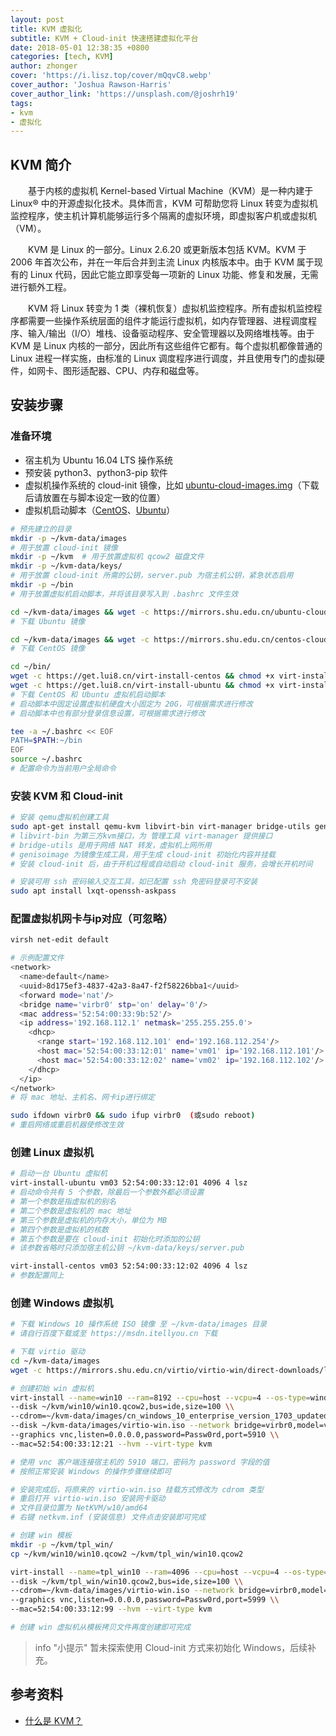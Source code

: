 ```yaml
---
layout: post
title: KVM 虚拟化
subtitle: KVM + Cloud-init 快速搭建虚拟化平台
date: 2018-05-01 12:38:35 +0800
categories: [tech, KVM]
author: zhonger
cover: 'https://i.lisz.top/cover/mQqvC8.webp'
cover_author: 'Joshua Rawson-Harris'
cover_author_link: 'https://unsplash.com/@joshrh19'
tags: 
- kvm
- 虚拟化
---
```


## KVM 简介

&emsp;&emsp;基于内核的虚拟机 Kernel-based Virtual Machine（KVM）是一种内建于 Linux® 中的开源虚拟化技术。具体而言，KVM 可帮助您将 Linux 转变为虚拟机监控程序，使主机计算机能够运行多个隔离的虚拟环境，即虚拟客户机或虚拟机（VM）。

&emsp;&emsp;KVM 是 Linux 的一部分。Linux 2.6.20 或更新版本包括 KVM。KVM 于 2006 年首次公布，并在一年后合并到主流 Linux 内核版本中。由于 KVM 属于现有的 Linux 代码，因此它能立即享受每一项新的 Linux 功能、修复和发展，无需进行额外工程。

&emsp;&emsp;KVM 将 Linux 转变为 1 类（裸机恢复）虚拟机监控程序。所有虚拟机监控程序都需要一些操作系统层面的组件才能运行虚拟机，如内存管理器、进程调度程序、输入/输出（I/O）堆栈、设备驱动程序、安全管理器以及网络堆栈等。由于 KVM 是 Linux 内核的一部分，因此所有这些组件它都有。每个虚拟机都像普通的 Linux 进程一样实施，由标准的 Linux 调度程序进行调度，并且使用专门的虚拟硬件，如网卡、图形适配器、CPU、内存和磁盘等。

## 安装步骤

### 准备环境

- 宿主机为 Ubuntu 16.04 LTS 操作系统
- 预安装 python3、python3-pip 软件
- 虚拟机操作系统的 cloud-init 镜像，比如 [ubuntu-cloud-images.img](https://mirrors.tuna.tsinghua.edu.cn/ubuntu-cloud-images/bionic/current/bionic-server-cloudimg-amd64.img)（下载后请放置在与脚本设定一致的位置）
- 虚拟机启动脚本（[CentOS](https://get.lui8.cn/virt-install-centos)、[Ubuntu](https://get.lui8.cn/virt-install-ubuntu)）

```bash
# 预先建立的目录
mkdir -p ~/kvm-data/images  
# 用于放置 cloud-init 镜像
mkdir -p ~/kvm  # 用于放置虚拟机 qcow2 磁盘文件
mkdir -p ~/kvm-data/keys/ 
# 用于放置 cloud-init 所需的公钥，server.pub 为宿主机公钥，紧急状态启用
mkdir -p ~/bin  
# 用于放置虚拟机启动脚本，并将该目录写入到 .bashrc 文件生效

cd ~/kvm-data/images && wget -c https://mirrors.shu.edu.cn/ubuntu-cloud-images/xenial/current/xenial-server-cloudimg-amd64-disk1.img
# 下载 Ubuntu 镜像

cd ~/kvm-data/images && wget -c https://mirrors.shu.edu.cn/centos-cloud/centos/7/images/CentOS-7-x86_64-GenericCloud.qcow2
# 下载 CentOS 镜像

cd ~/bin/ 
wget -c https://get.lui8.cn/virt-install-centos && chmod +x virt-install-centos
wget -c https://get.lui8.cn/virt-install-ubuntu && chmod +x virt-install-ubuntu
# 下载 CentOS 和 Ubuntu 虚拟机启动脚本
# 启动脚本中固定设置虚拟机硬盘大小固定为 20G，可根据需求进行修改
# 启动脚本中也有部分登录信息设置，可根据需求进行修改

tee -a ~/.bashrc << EOF
PATH=$PATH:~/bin
EOF
source ~/.bashrc
# 配置命令为当前用户全局命令
```

### 安装 KVM 和 Cloud-init

```bash
# 安装 qemu虚拟机创建工具
sudo apt-get install qemu-kvm libvirt-bin virt-manager bridge-utils genisoimage cloud-init
# libvirt-bin 为第三方kvm接口，为 管理工具 virt-manager 提供接口
# bridge-utils 是用于网络 NAT 转发，虚拟机上网所用
# genisoimage 为镜像生成工具，用于生成 cloud-init 初始化内容并挂载
# 安装 cloud-init 后，由于开机过程或自动启动 cloud-init 服务，会增长开机时间

# 安装可用 ssh 密码输入交互工具，如已配置 ssh 免密码登录可不安装
sudo apt install lxqt-openssh-askpass
```

### 配置虚拟机网卡与ip对应（可忽略）

```bash
virsh net-edit default

# 示例配置文件
<network>
  <name>default</name>
  <uuid>8d175ef3-4837-42a3-8a47-f2f58226bba1</uuid>
  <forward mode='nat'/>
  <bridge name='virbr0' stp='on' delay='0'/>
  <mac address='52:54:00:33:9b:52'/>
  <ip address='192.168.112.1' netmask='255.255.255.0'>
    <dhcp>
      <range start='192.168.112.101' end='192.168.112.254'/>
      <host mac='52:54:00:33:12:01' name='vm01' ip='192.168.112.101'/>
      <host mac='52:54:00:33:12:02' name='vm02' ip='192.168.112.102'/>
    </dhcp>
  </ip>
</network>
# 将 mac 地址、主机名、网卡ip进行绑定

sudo ifdown virbr0 && sudo ifup virbr0  (或sudo reboot)
# 重启网络或重启机器使修改生效
```

### 创建 Linux 虚拟机

```bash
# 启动一台 Ubuntu 虚拟机
virt-install-ubuntu vm03 52:54:00:33:12:01 4096 4 lsz
# 启动命令共有 5 个参数，除最后一个参数外都必须设置
# 第一个参数是指虚拟机的别名
# 第二个参数是虚拟机的 mac 地址
# 第三个参数是虚拟机的内存大小，单位为 MB
# 第四个参数是虚拟机的核数
# 第五个参数是要在 cloud-init 初始化时添加的公钥
# 该参数省略时只添加宿主机公钥 ~/kvm-data/keys/server.pub

virt-install-centos vm03 52:54:00:33:12:02 4096 4 lsz
# 参数配置同上
```

### 创建 Windows 虚拟机

```bash
# 下载 Windows 10 操作系统 ISO 镜像 至 ~/kvm-data/images 目录
# 请自行百度下载或至 https://msdn.itellyou.cn 下载

# 下载 virtio 驱动
cd ~/kvm-data/images
wget -c https://mirrors.shu.edu.cn/virtio/virtio-win/direct-downloads/latest-virtio/virtio-win.iso

# 创建初始 win 虚拟机
virt-install --name=win10 --ram=8192 --cpu=host --vcpu=4 --os-type=windows \\
--disk ~/kvm/win10/win10.qcow2,bus=ide,size=100 \\
--cdrom=~/kvm-data/images/cn_windows_10_enterprise_version_1703_updated_march_2017_x64_dvd_10194191.iso \\
--disk ~/kvm-data/images/virtio-win.iso --network bridge=virbr0,model=virtio \\
--graphics vnc,listen=0.0.0.0,password=Passw0rd,port=5910 \\
--mac=52:54:00:33:12:21 --hvm --virt-type kvm

# 使用 vnc 客户端连接宿主机的 5910 端口，密码为 password 字段的值
# 按照正常安装 Windows 的操作步骤继续即可

# 安装完成后，将原来的 virtio-win.iso 挂载方式修改为 cdrom 类型
# 重启打开 virtio-win.iso 安装网卡驱动
# 文件目录位置为 NetKVM/w10/amd64
# 右键 netkvm.inf (安装信息) 文件点击安装即可完成

# 创建 win 模板
mkdir -p ~/kvm/tpl_win/
cp ~/kvm/win10/win10.qcow2 ~/kvm/tpl_win/win10.qcow2

virt-install --name=tpl_win10 --ram=4096 --cpu=host --vcpu=4 --os-type=windows \\
--disk ~/kvm/tpl_win/win10.qcow2,bus=ide,size=100 \\
--cdrom=~/kvm-data/images/virtio-win.iso --network bridge=virbr0,model=virtio \\
--graphics vnc,listen=0.0.0.0,password=Passw0rd,port=5999 \\
--mac=52:54:00:33:12:99 --hvm --virt-type kvm

# 创建 win 虚拟机从模板拷贝文件再度创建即可完成
```

> info "小提示"
> 暂未探索使用 Cloud-init 方式来初始化 Windows，后续补充。

## 参考资料

- [什么是 KVM？](https://www.redhat.com/zh/topics/virtualization/what-is-KVM)

